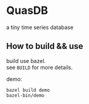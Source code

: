# QuasDB
a tiny time series database

## How to build && use
build use bazel.  
see `BUILD` for more details.  

demo:  
```shell
bazel build demo
bazel-bin/demo
```  

